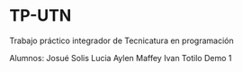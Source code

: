# TP-UTN
Trabajo práctico integrador de Tecnicatura en programación 

Alumnos: 
Josué Solis
Lucia Aylen Maffey
Ivan Totilo
Demo 1
